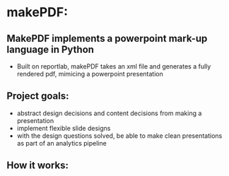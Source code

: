 makePDF: 
=======

## MakePDF implements a powerpoint mark-up language in Python

- Built on reportlab, makePDF takes an xml file and generates a fully rendered pdf, mimicing a powerpoint presentation 

## Project goals:
* abstract design decisions and content decisions from making a presentation
* implement flexible slide designs
* with the design questions solved, be able to make clean presentations as part of an analytics pipeline

## How it works:
